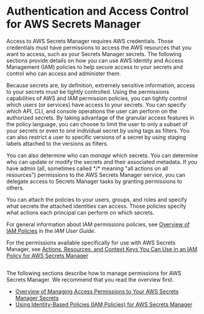 # Authentication and Access Control for AWS Secrets Manager<a name="auth-and-access"></a>

Access to AWS Secrets Manager requires AWS credentials\. Those credentials must have permissions to access the AWS resources that you want to access, such as your Secrets Manager secrets\. The following sections provide details on how you can use AWS Identity and Access Management \(IAM\) policies to help secure access to your secrets and control who can access and administer them\.

Because secrets are, by definition, extremely sensitive information, access to your secrets must be tightly controlled\. Using the permissions capabilities of AWS and IAM permission policies, you can tightly control which users \(or services\) have access to your secrets\. You can specify which API, CLI, and console operations the user can perform on the authorized secrets\. By taking advantage of the granular access features in the policy language, you can choose to limit the user to only a subset of your secrets or even to one individual secret by using tags as filters\. You can also restrict a user to specific versions of a secret by using staging labels attached to the versions as filters\. 

You can also determine who can *manage* which secrets\. You can determine who can update or modify the secrets and their associated metadata\. If you have admin \(all, sometimes called \*/\* meaning "all actions on all resources"\) permissions to the AWS Secrets Manager service, you can delegate access to Secrets Manager tasks by granting permissions to others\.

You can attach the policies to your users, groups, and roles and specify what secrets the attached identities can access\. Those policies specify what actions each principal can perform on which secrets\.

For general information about IAM permissions policies, see [Overview of IAM Policies](http://docs.aws.amazon.com/IAM/latest/UserGuide/access_policies.html) in the *IAM User Guide*\.

For the permissions available specifically for use with AWS Secrets Manager, see [Actions, Resources, and Context Keys You Can Use in an IAM Policy for AWS Secrets Manager](reference_iam-permissions.md)

## <a name="permissions_authorization"></a>

The following sections describe how to manage permissions for AWS Secrets Manager\. We recommend that you read the overview first\.
+ [Overview of Managing Access Permissions to Your AWS Secrets Manager Secrets](auth-and-access_overview.md)
+ [Using Identity\-Based Policies \(IAM Policies\) for AWS Secrets Manager](auth-and-access_identity-based-policies.md)